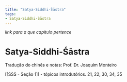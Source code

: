 ```yaml
---
title: "Satya-Siddhi-Śāstra"
tags:
- Satya-Siddhi-Śāstra
---
```

*link para a que capítulo pertence*


# Satya-Siddhi-Śāstra

Tradução do chinês e notas: Prof. Dr. Joaquim Monteiro


[[SSS - Seção 1]] - tópicos introdutórios. 21, 22, 30, 34, 35

